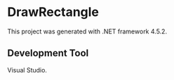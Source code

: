 # DrawRectangle

This project was generated with .NET framework 4.5.2.

## Development Tool

Visual Studio.
